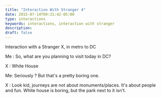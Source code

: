 ```yaml
---
title: "Interaction With Stranger 4"
date: 2015-07-14T09:31:42-05:00
type: interactions
keywords: interactions, interaction with stranger
description:
draft: false
---
```

[comment]: # (Interactions with strangers )

Interaction with a Stranger X, in metro to DC

Me : So, what are you planning to visit today in DC?

X : White House

Me: Seriously ? But that's a pretty boring one.

X : Look kid, journeys are not about monuments/places. It's about people and fun. White house is boring, but the park next to it isn't.

